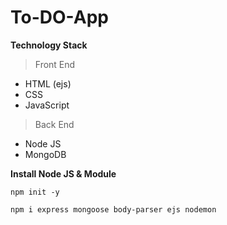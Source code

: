 # To-DO-App
**Technology Stack**
> Front End
* HTML (ejs)
* CSS
* JavaScript
> Back End
* Node JS
* MongoDB

**Install Node JS & Module**
```
npm init -y
```
```
npm i express mongoose body-parser ejs nodemon
```
